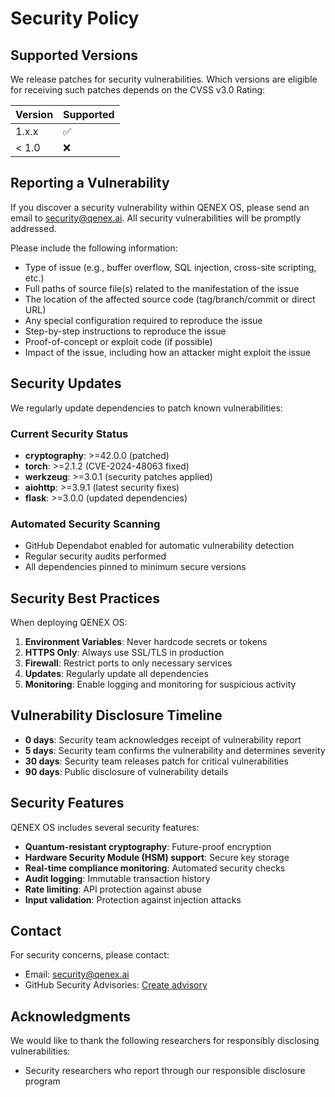 # Security Policy

## Supported Versions

We release patches for security vulnerabilities. Which versions are eligible for receiving such patches depends on the CVSS v3.0 Rating:

| Version | Supported          |
| ------- | ------------------ |
| 1.x.x   | :white_check_mark: |
| < 1.0   | :x:                |

## Reporting a Vulnerability

If you discover a security vulnerability within QENEX OS, please send an email to security@qenex.ai. All security vulnerabilities will be promptly addressed.

Please include the following information:
- Type of issue (e.g., buffer overflow, SQL injection, cross-site scripting, etc.)
- Full paths of source file(s) related to the manifestation of the issue
- The location of the affected source code (tag/branch/commit or direct URL)
- Any special configuration required to reproduce the issue
- Step-by-step instructions to reproduce the issue
- Proof-of-concept or exploit code (if possible)
- Impact of the issue, including how an attacker might exploit the issue

## Security Updates

We regularly update dependencies to patch known vulnerabilities:

### Current Security Status
- **cryptography**: >=42.0.0 (patched)
- **torch**: >=2.1.2 (CVE-2024-48063 fixed)
- **werkzeug**: >=3.0.1 (security patches applied)
- **aiohttp**: >=3.9.1 (latest security fixes)
- **flask**: >=3.0.0 (updated dependencies)

### Automated Security Scanning
- GitHub Dependabot enabled for automatic vulnerability detection
- Regular security audits performed
- All dependencies pinned to minimum secure versions

## Security Best Practices

When deploying QENEX OS:

1. **Environment Variables**: Never hardcode secrets or tokens
2. **HTTPS Only**: Always use SSL/TLS in production
3. **Firewall**: Restrict ports to only necessary services
4. **Updates**: Regularly update all dependencies
5. **Monitoring**: Enable logging and monitoring for suspicious activity

## Vulnerability Disclosure Timeline

- **0 days**: Security team acknowledges receipt of vulnerability report
- **5 days**: Security team confirms the vulnerability and determines severity
- **30 days**: Security team releases patch for critical vulnerabilities
- **90 days**: Public disclosure of vulnerability details

## Security Features

QENEX OS includes several security features:

- **Quantum-resistant cryptography**: Future-proof encryption
- **Hardware Security Module (HSM) support**: Secure key storage
- **Real-time compliance monitoring**: Automated security checks
- **Audit logging**: Immutable transaction history
- **Rate limiting**: API protection against abuse
- **Input validation**: Protection against injection attacks

## Contact

For security concerns, please contact:
- Email: security@qenex.ai
- GitHub Security Advisories: [Create advisory](https://github.com/abdulrahman305/qenex-os/security/advisories/new)

## Acknowledgments

We would like to thank the following researchers for responsibly disclosing vulnerabilities:
- Security researchers who report through our responsible disclosure program